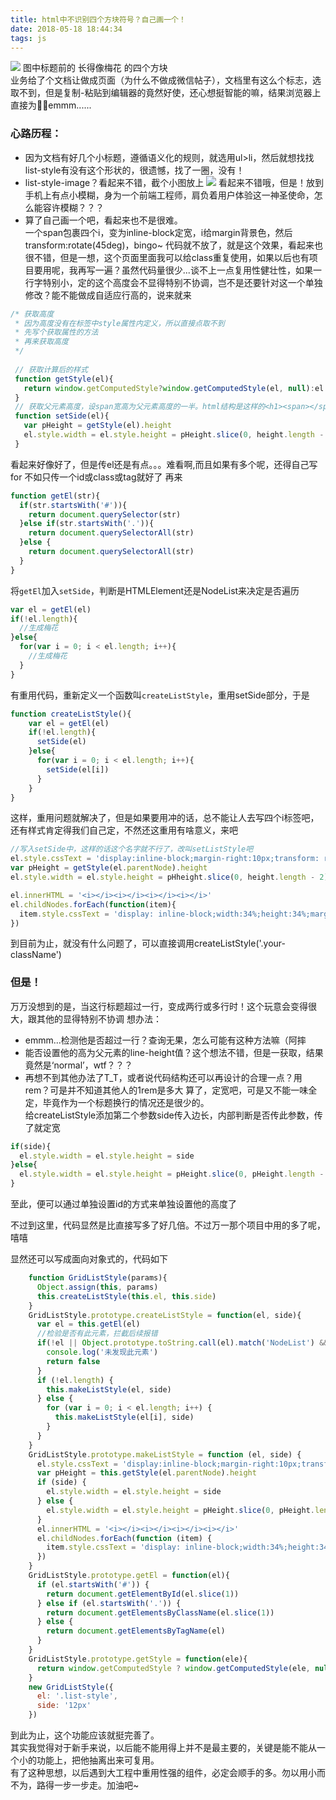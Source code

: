 ```yaml
---
title: html中不识别四个方块符号？自己画一个！
date: 2018-05-18 18:44:34
tags: js
---
```

![](/images/11264410-682635b5c3e6432b.png)
图中标题前的 长得像梅花 的四个方块  
业务给了个文档让做成页面（为什么不做成微信帖子），文档里有这么个标志，选取不到，但是复制-粘贴到编辑器的竟然好使，还心想挺智能的嘛，结果浏览器上直接为，emmm......
### 心路历程：
<!--more-->
+ 因为文档有好几个小标题，遵循语义化的规则，就选用ul>li，然后就想找找list-style有没有这个形状的，很遗憾，找了一圈，没有！
+ list-style-image？看起来不错，截个小图放上
![](/images/11264410-aa2a6a8ab8c4eae1.png)
看起来不错哦，但是！放到手机上有点小模糊，身为一个前端工程师，肩负着用户体验这一神圣使命，怎么能容许模糊？？？
+ 算了自己画一个吧，看起来也不是很难。  
一个span包裹四个i，变为inline-block定宽，i给margin背景色，然后transform:rotate(45deg)，bingo~
代码就不放了，就是这个效果，看起来也很不错，但是一想，这个页面里面我可以给class重复使用，如果以后也有项目要用呢，我再写一遍？虽然代码量很少...谈不上一点复用性健壮性，如果一行字特别小，定的这个高度会不显得特别不协调，岂不是还要针对这一个单独修改？能不能做成自适应行高的，说来就来

```javascript
/* 获取高度
 * 因为高度没有在标签中style属性内定义，所以直接点取不到
 * 先写个获取属性的方法
 * 再来获取高度
 */
 
 // 获取计算后的样式
 function getStyle(el){
   return window.getComputedStyle?window.getComputedStyle(el, null):el.currentStyle
 }
 // 获取父元素高度，设span宽高为父元素高度的一半。html结构是这样的<h1><span></span> 这是一个标题</h1>
 function setSide(el){
   var pHeight = getStyle(el).height
   el.style.width = el.style.height = pHeight.slice(0, height.length - 2) / 2 + 'px'
 }
```
看起来好像好了，但是传el还是有点。。。难看啊,而且如果有多个呢，还得自己写for
不如只传一个id或class或tag就好了
再来
```javascript
function getEl(str){
  if(str.startsWith('#')){
	return document.querySelector(str)
  }else if(str.startsWith('.')){
	return document.querySelectorAll(str)
  }else {
	return document.querySelectorAll(str)
  }
}
```
将`getEl`加入`setSide`，判断是HTMLElement还是NodeList来决定是否遍历
```javascript
var el = getEl(el)
if(!el.length){
  //生成梅花
}else{
  for(var i = 0; i < el.length; i++){
	//生成梅花
  }
}
```
有重用代码，重新定义一个函数叫`createListStyle`，重用setSide部分，于是
```javascript
function createListStyle(){
    var el = getEl(el)
	if(!el.length){
	  setSide(el)
	}else{
	  for(var i = 0; i < el.length; i++){
		setSide(el[i])
	  }
	}
}
```
这样，重用问题就解决了，但是如果要用冲的话，总不能让人去写四个i标签吧，还有样式肯定得我们自己定，不然还这重用有啥意义，来吧
```javascript
//写入setSide中，这样的话这个名字就不行了，改叫setListStyle吧
el.style.cssText = 'display:inline-block;margin-right:10px;transform: rotate(45deg);font-size: 0;'
var pHeight = getStyle(el.parentNode).height
el.style.width = el.style.height = pHheight.slice(0, height.length - 2) / 2 + 'px'

el.innerHTML = '<i></i><i></i><i></i><i></i>'
el.childNodes.forEach(function(item){
  item.style.cssText = 'display: inline-block;width:34%;height:34%;margin:8%;background:#000;'
})
```
到目前为止，就没有什么问题了，可以直接调用createListStyle('.your-className')
### 但是！
万万没想到的是，当这行标题超过一行，变成两行或多行时！这个玩意会变得很大，跟其他的显得特别不协调
想办法：
+ emmm...检测他是否超过一行？查询无果，怎么可能有这种方法嘛（阿摔
+ 能否设置他的高为父元素的line-height值？这个想法不错，但是一获取，结果竟然是‘normal’，wtf？？？
+ 再想不到其他办法了T_T，或者说代码结构还可以再设计的合理一点？用rem？可是并不知道其他人的1rem是多大
算了，定宽吧，可是又不能一味全定，毕竟作为一个标题换行的情况还是很少的。  
给createListStyle添加第二个参数side传入边长，内部判断是否传此参数，传了就定宽
```javascript
if(side){
  el.style.width = el.style.height = side
}else{
  el.style.width = el.style.height = pHeight.slice(0, pHeight.length - 2) / 2 + 'px'
}
```
至此，便可以通过单独设置id的方式来单独设置他的高度了

不过到这里，代码显然是比直接写多了好几倍。不过万一那个项目中用的多了呢，嘻嘻

显然还可以写成面向对象式的，代码如下
```javascript
    function GridListStyle(params){
      Object.assign(this, params)
      this.createListStyle(this.el, this.side)
    }
    GridListStyle.prototype.createListStyle = function(el, side){
      var el = this.getEl(el)
	  //检验是否有此元素，拦截后续报错
      if(!el || Object.prototype.toString.call(el).match('NodeList') && el.length === 0){
        console.log('未发现此元素')
        return false
      }
      if (!el.length) {
        this.makeListStyle(el, side)
      } else {
        for (var i = 0; i < el.length; i++) {
          this.makeListStyle(el[i], side)
        }
      }
    }
    GridListStyle.prototype.makeListStyle = function (el, side) {
      el.style.cssText = 'display:inline-block;margin-right:10px;transform: rotate(45deg);font-size: 0;'
      var pHeight = this.getStyle(el.parentNode).height
      if (side) {
        el.style.width = el.style.height = side
      } else {
        el.style.width = el.style.height = pHeight.slice(0, pHeight.length - 2) / 2 + 'px'
      }
      el.innerHTML = '<i></i><i></i><i></i><i></i>'
      el.childNodes.forEach(function (item) {
        item.style.cssText = 'display: inline-block;width:34%;height:34%;margin:8%;background:#000;'
      })
    }
    GridListStyle.prototype.getEl = function(el){
      if (el.startsWith('#')) {
        return document.getElementById(el.slice(1))
      } else if (el.startsWith('.')) {
        return document.getElementsByClassName(el.slice(1))
      } else {
        return document.getElementsByTagName(el)
      }
    }
    GridListStyle.prototype.getStyle = function(ele){
      return window.getComputedStyle ? window.getComputedStyle(ele, null) : ele.currentStyle
    }
    new GridListStyle({
      el: '.list-style',
      side: '12px'
    })
```
到此为止，这个功能应该就挺完善了。  
其实我觉得对于新手来说，以后能不能用得上并不是最主要的，关键是能不能从一个小的功能上，把他抽离出来可复用。  
有了这种思想，以后遇到大工程中重用性强的组件，必定会顺手的多。勿以用小而不为，路得一步一步走。加油吧~